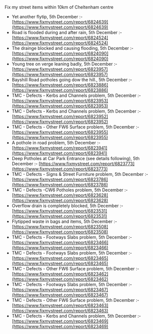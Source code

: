 Fix my street items within 10km of Cheltenham centre

<!-- fix_marker starts -->

- Yet another flytip, 5th December :- [https://www.fixmystreet.com/report/6824639](https://www.fixmystreet.com/report/6824639)
- Road is flooded during and after rain, 5th December :- [https://www.fixmystreet.com/report/6824524](https://www.fixmystreet.com/report/6824524)
- The drainge blocked and causing flooding, 5th December :- [https://www.fixmystreet.com/report/6824090](https://www.fixmystreet.com/report/6824090)
- Young tree on verge leaning badly, 5th December :- [https://www.fixmystreet.com/report/6823957](https://www.fixmystreet.com/report/6823957)
- Bayshill Road potholes going dow the hill., 5th December :- [https://www.fixmystreet.com/report/6823886](https://www.fixmystreet.com/report/6823886)
- TMC - Defects - Kerbs and Channels problem, 5th December :- [https://www.fixmystreet.com/report/6823953](https://www.fixmystreet.com/report/6823953)
- TMC - Defects - Kerbs and Channels problem, 5th December :- [https://www.fixmystreet.com/report/6823952](https://www.fixmystreet.com/report/6823952)
- TMC - Defects - Other FW6  Surface problem, 5th December :- [https://www.fixmystreet.com/report/6823955](https://www.fixmystreet.com/report/6823955)
- A pothole in road problem, 5th December :- [https://www.fixmystreet.com/report/6823941](https://www.fixmystreet.com/report/6823941)
- Deep Potholes at Car Park Entrance (see details following), 5th December :- [https://www.fixmystreet.com/report/6823773](https://www.fixmystreet.com/report/6823773)
- TMC - Defects - Signs & Street Furniture problem, 5th December :- [https://www.fixmystreet.com/report/6823786](https://www.fixmystreet.com/report/6823786)
- TMC - Defects -CW6 Potholes  problem, 5th December :- [https://www.fixmystreet.com/report/6823628](https://www.fixmystreet.com/report/6823628)
- Overflow drain is completely blocked, 5th December :- [https://www.fixmystreet.com/report/6823531](https://www.fixmystreet.com/report/6823531)
- Flytipped waste in bags and items, 5th December :- [https://www.fixmystreet.com/report/6823508](https://www.fixmystreet.com/report/6823508)
- TMC - Defects - Footways Slabs problem, 5th December :- [https://www.fixmystreet.com/report/6823466](https://www.fixmystreet.com/report/6823466)
- TMC - Defects - Footways Slabs problem, 5th December :- [https://www.fixmystreet.com/report/6823465](https://www.fixmystreet.com/report/6823465)
- TMC - Defects - Other FW6  Surface problem, 5th December :- [https://www.fixmystreet.com/report/6823462](https://www.fixmystreet.com/report/6823462)
- TMC - Defects - Footways Slabs problem, 5th December :- [https://www.fixmystreet.com/report/6823467](https://www.fixmystreet.com/report/6823467)
- TMC - Defects - Other FW6  Surface problem, 5th December :- [https://www.fixmystreet.com/report/6823463](https://www.fixmystreet.com/report/6823463)
- TMC - Defects - Kerbs and Channels problem, 5th December :- [https://www.fixmystreet.com/report/6823469](https://www.fixmystreet.com/report/6823469)

<!-- fix_marker ends -->